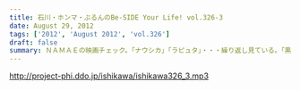 ```yaml
---
title: 石川・ホンマ・ぶるんのBe-SIDE Your Life! vol.326-3
date: August 29, 2012
tags: ['2012', 'August 2012', 'vol.326']
draft: false
summary: ＮＡＭＡＥの映画チェック。「ナウシカ」「ラピュタ」・・・繰り返し見ている。「黒澤映画」・・・学生時代にほぼ網羅。「たけし映画」・・・ほぼチェック済み。「インディジョーンズシリーズ」・・・大好き。「踊るシリーズ」・・・映画版はＶＨＳ版購入したなぁ。石川サン・・・観ましょうよ～～語らったことないなぁ～～「２４」は・・・ＮＡＭＡＥ
---
```


http://project-phi.ddo.jp/ishikawa/ishikawa326_3.mp3